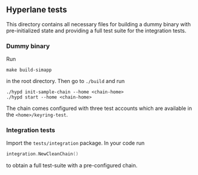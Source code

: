 ## Hyperlane tests

This directory contains all necessary files for building a dummy binary
with pre-initialized state and providing a full test suite for
the integration tests.

### Dummy binary

Run 
```shell
make build-simapp
```

in the root directory. Then go to `./build` and run

```shell
./hypd init-sample-chain --home <chain-home>
./hypd start --home <chain-home>
```

The chain comes configured with three test accounts which are available
in the `<home>/keyring-test`.


### Integration tests

Import the `tests/integration` package. In your code run

```go
integration.NewCleanChain()
```

to obtain a full test-suite with a pre-configured chain.
